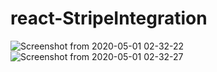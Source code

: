 # react-StripeIntegration

![Screenshot from 2020-05-01 02-32-22](https://user-images.githubusercontent.com/46135061/80759117-679bd100-8b54-11ea-89a4-5f0e46d701d7.png)
![Screenshot from 2020-05-01 02-32-27](https://user-images.githubusercontent.com/46135061/80759218-944fe880-8b54-11ea-89b9-4be3ddebee3a.png)
